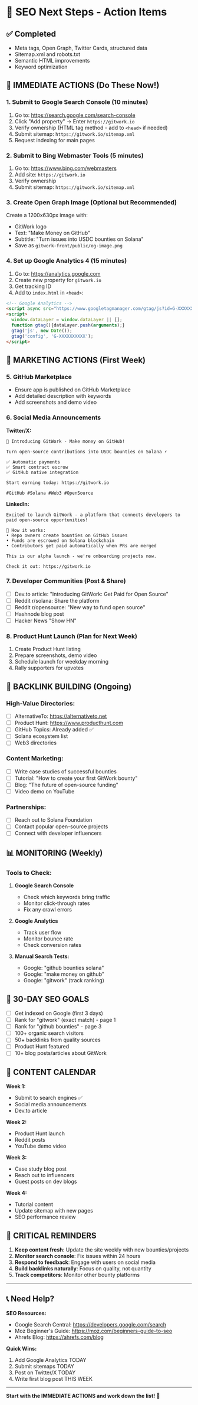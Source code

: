 # 🚀 SEO Next Steps - Action Items

## ✅ Completed
- Meta tags, Open Graph, Twitter Cards, structured data
- Sitemap.xml and robots.txt
- Semantic HTML improvements
- Keyword optimization

## 🎯 **IMMEDIATE ACTIONS** (Do These Now!)

### 1. Submit to Google Search Console (10 minutes)
1. Go to: https://search.google.com/search-console
2. Click "Add property" → Enter `https://gitwork.io`
3. Verify ownership (HTML tag method - add to `<head>` if needed)
4. Submit sitemap: `https://gitwork.io/sitemap.xml`
5. Request indexing for main pages

### 2. Submit to Bing Webmaster Tools (5 minutes)
1. Go to: https://www.bing.com/webmasters
2. Add site: `https://gitwork.io`
3. Verify ownership
4. Submit sitemap: `https://gitwork.io/sitemap.xml`

### 3. Create Open Graph Image (Optional but Recommended)
Create a 1200x630px image with:
- GitWork logo
- Text: "Make Money on GitHub"
- Subtitle: "Turn issues into USDC bounties on Solana"
- Save as `gitwork-front/public/og-image.png`

### 4. Set up Google Analytics 4 (15 minutes)
1. Go to: https://analytics.google.com
2. Create new property for `gitwork.io`
3. Get tracking ID
4. Add to `index.html` in `<head>`:
```html
<!-- Google Analytics -->
<script async src="https://www.googletagmanager.com/gtag/js?id=G-XXXXXXXXXX"></script>
<script>
  window.dataLayer = window.dataLayer || [];
  function gtag(){dataLayer.push(arguments);}
  gtag('js', new Date());
  gtag('config', 'G-XXXXXXXXXX');
</script>
```

## 📣 **MARKETING ACTIONS** (First Week)

### 5. GitHub Marketplace
- Ensure app is published on GitHub Marketplace
- Add detailed description with keywords
- Add screenshots and demo video

### 6. Social Media Announcements
**Twitter/X:**
```
🚀 Introducing GitWork - Make money on GitHub!

Turn open-source contributions into USDC bounties on Solana ⚡

✅ Automatic payments
✅ Smart contract escrow
✅ GitHub native integration

Start earning today: https://gitwork.io

#GitHub #Solana #Web3 #OpenSource
```

**LinkedIn:**
```
Excited to launch GitWork - a platform that connects developers to paid open-source opportunities!

🎯 How it works:
• Repo owners create bounties on GitHub issues
• Funds are escrowed on Solana blockchain
• Contributors get paid automatically when PRs are merged

This is our alpha launch - we're onboarding projects now.

Check it out: https://gitwork.io
```

### 7. Developer Communities (Post & Share)
- [ ] Dev.to article: "Introducing GitWork: Get Paid for Open Source"
- [ ] Reddit r/solana: Share the platform
- [ ] Reddit r/opensource: "New way to fund open source"
- [ ] Hashnode blog post
- [ ] Hacker News "Show HN"

### 8. Product Hunt Launch (Plan for Next Week)
1. Create Product Hunt listing
2. Prepare screenshots, demo video
3. Schedule launch for weekday morning
4. Rally supporters for upvotes

## 🔗 **BACKLINK BUILDING** (Ongoing)

### High-Value Directories:
- [ ] AlternativeTo: https://alternativeto.net
- [ ] Product Hunt: https://www.producthunt.com
- [ ] GitHub Topics: Already added ✅
- [ ] Solana ecosystem list
- [ ] Web3 directories

### Content Marketing:
- [ ] Write case studies of successful bounties
- [ ] Tutorial: "How to create your first GitWork bounty"
- [ ] Blog: "The future of open-source funding"
- [ ] Video demo on YouTube

### Partnerships:
- [ ] Reach out to Solana Foundation
- [ ] Contact popular open-source projects
- [ ] Connect with developer influencers

## 📊 **MONITORING** (Weekly)

### Tools to Check:
1. **Google Search Console**
   - Check which keywords bring traffic
   - Monitor click-through rates
   - Fix any crawl errors

2. **Google Analytics**
   - Track user flow
   - Monitor bounce rate
   - Check conversion rates

3. **Manual Search Tests:**
   - Google: "github bounties solana"
   - Google: "make money on github"
   - Google: "gitwork" (track ranking)

## 🎯 **30-DAY SEO GOALS**

- [ ] Get indexed on Google (first 3 days)
- [ ] Rank for "gitwork" (exact match) - page 1
- [ ] Rank for "github bounties" - page 3
- [ ] 100+ organic search visitors
- [ ] 50+ backlinks from quality sources
- [ ] Product Hunt featured
- [ ] 10+ blog posts/articles about GitWork

## 📝 **CONTENT CALENDAR**

**Week 1:**
- Submit to search engines ✅
- Social media announcements
- Dev.to article

**Week 2:**
- Product Hunt launch
- Reddit posts
- YouTube demo video

**Week 3:**
- Case study blog post
- Reach out to influencers
- Guest posts on dev blogs

**Week 4:**
- Tutorial content
- Update sitemap with new pages
- SEO performance review

## 🚨 **CRITICAL REMINDERS**

1. **Keep content fresh**: Update the site weekly with new bounties/projects
2. **Monitor search console**: Fix issues within 24 hours
3. **Respond to feedback**: Engage with users on social media
4. **Build backlinks naturally**: Focus on quality, not quantity
5. **Track competitors**: Monitor other bounty platforms

---

## 📞 Need Help?

**SEO Resources:**
- Google Search Central: https://developers.google.com/search
- Moz Beginner's Guide: https://moz.com/beginners-guide-to-seo
- Ahrefs Blog: https://ahrefs.com/blog

**Quick Wins:**
1. Add Google Analytics TODAY
2. Submit sitemaps TODAY
3. Post on Twitter/X TODAY
4. Write first blog post THIS WEEK

---

**Start with the IMMEDIATE ACTIONS and work down the list!** 🚀

